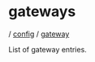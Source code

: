 # gateways

/ [config](reference/server-config/index.md) / [gateway](reference/server-config/config/gateway/index.md) 

List of gateway entries.

